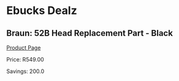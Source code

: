 
# Ebucks Dealz
## Braun: 52B Head Replacement Part - Black
[Product Page](https://www.ebucks.com/web/shop/productSelected.do?prodId=627525230&catId=1186081080)

Price: R549.00

Savings: 200.0


	